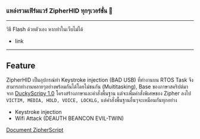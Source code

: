 ### แหล่งรวมเฟิร์มแวร์ ZipherHID ทุกๆเวอร์ชั่น 🦈
---

วิธี Flash ด้วยตัวเอง หากทำในเว็บไม่ได้
- link

---

## Feature
ZipherHID เป็นอุปกรณ์ทำ Keystroke injection (BAD USB) ที่ทำงานบน RTOS Task จึงสามารถทำงานหลายๆอย่างพร้อมกันได้โดยไม่ชนกัน (Muititasking), Base ของภาษาสคริปต์มาจาก [DuckyScripy 1.0](https://web.archive.org/web/20220816200129/http://github.com/hak5darren/USB-Rubber-Ducky/wiki/Duckyscript) โครงสร้างภาษาและคำสั่งพื้นฐาน แต่จะเพื่มคำสั่งพิเศษของ Zipher ลงไป `VICTIM, MEDIA, HOLD, VOICE, LOCKLG,` แต่คำสั่งพื้นฐานอื่นๆจะเหมือนกันทุกอย่าง 
- Keystroke injection
- Wifi Attack (DEAUTH BEANCON EVIL-TWIN)

[Document ZipherScript](https://zipher.gitbook.io/zipher-hid/get/basic-syntax)

